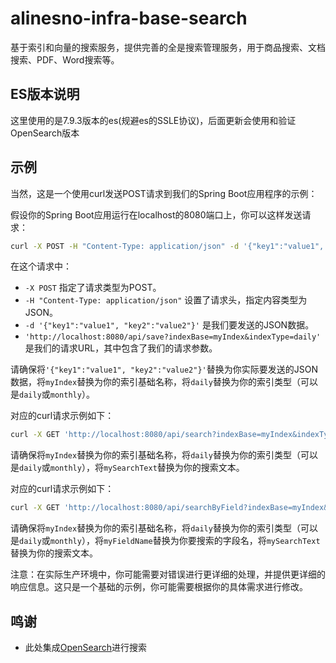 # alinesno-infra-base-search
基于索引和向量的搜索服务，提供完善的全是搜索管理服务，用于商品搜索、文档搜索、PDF、Word搜索等。

## ES版本说明

这里使用的是7.9.3版本的es(规避es的SSLE协议)，后面更新会使用和验证OpenSearch版本

## 示例

当然，这是一个使用curl发送POST请求到我们的Spring Boot应用程序的示例：

假设你的Spring Boot应用运行在localhost的8080端口上，你可以这样发送请求：

```bash
curl -X POST -H "Content-Type: application/json" -d '{"key1":"value1", "key2":"value2"}' 'http://localhost:8080/api/save?indexBase=myIndex&indexType=daily'
```

在这个请求中：

- `-X POST` 指定了请求类型为POST。
- `-H "Content-Type: application/json"` 设置了请求头，指定内容类型为JSON。
- `-d '{"key1":"value1", "key2":"value2"}'` 是我们要发送的JSON数据。
- `'http://localhost:8080/api/save?indexBase=myIndex&indexType=daily'` 是我们的请求URL，其中包含了我们的请求参数。

请确保将`'{"key1":"value1", "key2":"value2"}'`替换为你实际要发送的JSON数据，将`myIndex`替换为你的索引基础名称，将`daily`替换为你的索引类型（可以是`daily`或`monthly`）。

对应的curl请求示例如下：

```bash
curl -X GET 'http://localhost:8080/api/search?indexBase=myIndex&indexType=daily&queryText=mySearchText'
```

请确保将`myIndex`替换为你的索引基础名称，将`daily`替换为你的索引类型（可以是`daily`或`monthly`），将`mySearchText`替换为你的搜索文本。



对应的curl请求示例如下：

```bash
curl -X GET 'http://localhost:8080/api/searchByField?indexBase=myIndex&indexType=daily&fieldName=myFieldName&queryText=mySearchText'
```

请确保将`myIndex`替换为你的索引基础名称，将`daily`替换为你的索引类型（可以是`daily`或`monthly`），将`myFieldName`替换为你要搜索的字段名，将`mySearchText`替换为你的搜索文本。

注意：在实际生产环境中，你可能需要对错误进行更详细的处理，并提供更详细的响应信息。这只是一个基础的示例，你可能需要根据你的具体需求进行修改。

## 鸣谢

- 此处集成[OpenSearch](#)进行搜索